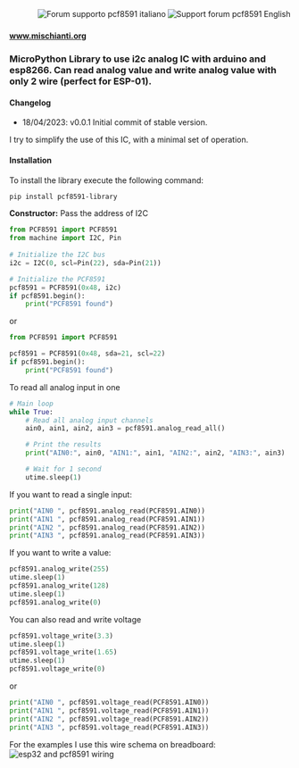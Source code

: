 <div>
<a href="https://www.mischianti.org/forums/forum/mischiantis-libraries/pcf8591-i2c-analog-expander/"><img
  src="https://github.com/xreef/LoRa_E32_Series_Library/raw/master/resources/buttonSupportForumEnglish.png" alt="Support forum pcf8591 English"
   align="right"></a>
</div>
<div>
<a href="https://www.mischianti.org/it/forums/forum/le-librerie-di-mischianti/pcf8591-expander-analogico-i2c/"><img
  src="https://github.com/xreef/LoRa_E32_Series_Library/raw/master/resources/buttonSupportForumItaliano.png" alt="Forum supporto pcf8591 italiano"
  align="right"></a>
</div>

#
#### www.mischianti.org

### MicroPython Library to use i2c analog IC with arduino and esp8266. Can read analog value and write analog value with only 2 wire (perfect for ESP-01).

#### Changelog
 - 18/04/2023: v0.0.1 Initial commit of stable version.

I try to simplify the use of this IC, with a minimal set of operation.

#### Installation
To install the library execute the following command:

```bash
pip install pcf8591-library
```

**Constructor:**
Pass the address of I2C 
```python
from PCF8591 import PCF8591
from machine import I2C, Pin
    
# Initialize the I2C bus
i2c = I2C(0, scl=Pin(22), sda=Pin(21))  

# Initialize the PCF8591
pcf8591 = PCF8591(0x48, i2c)
if pcf8591.begin():
    print("PCF8591 found")

```
or
```python
from PCF8591 import PCF8591

pcf8591 = PCF8591(0x48, sda=21, scl=22)
if pcf8591.begin():
    print("PCF8591 found")

```

To read all analog input in one 
```python
# Main loop
while True:
    # Read all analog input channels
    ain0, ain1, ain2, ain3 = pcf8591.analog_read_all()

    # Print the results
    print("AIN0:", ain0, "AIN1:", ain1, "AIN2:", ain2, "AIN3:", ain3)

    # Wait for 1 second
    utime.sleep(1)
```

If you want to read a single input:
```python
print("AIN0 ", pcf8591.analog_read(PCF8591.AIN0))
print("AIN1 ", pcf8591.analog_read(PCF8591.AIN1))
print("AIN2 ", pcf8591.analog_read(PCF8591.AIN2))
print("AIN3 ", pcf8591.analog_read(PCF8591.AIN3))
```

If you want to write a value:
```python
pcf8591.analog_write(255)
utime.sleep(1)
pcf8591.analog_write(128)
utime.sleep(1)
pcf8591.analog_write(0)
```

You can also read and write voltage

```python
pcf8591.voltage_write(3.3)
utime.sleep(1)
pcf8591.voltage_write(1.65)
utime.sleep(1)
pcf8591.voltage_write(0)
```
or
```python
print("AIN0 ", pcf8591.voltage_read(PCF8591.AIN0))
print("AIN1 ", pcf8591.voltage_read(PCF8591.AIN1))
print("AIN2 ", pcf8591.voltage_read(PCF8591.AIN2))
print("AIN3 ", pcf8591.voltage_read(PCF8591.AIN3))
```


For the examples I use this wire schema on breadboard:
![esp32 and pcf8591 wiring](https://www.mischianti.org/wp-content/uploads/2023/04/esp32-pcf8591-wiring_bb.jpg)